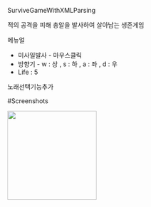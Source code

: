 SurviveGameWithXMLParsing

적의 공격을 피해 총알을 발사하여 살아남는 생존게임 

메뉴얼
- 미사일발사 - 마우스클릭
- 방향기 - w : 상 , s : 하 , a : 좌 , d : 우 
- Life : 5

노래선택기능추가

#Screenshots

<div>
<img width="200" src="https://user-images.githubusercontent.com/44339530/71456067-0bf2bd00-27db-11ea-811e-78ccbd9d24c6.PNG">

</div>
